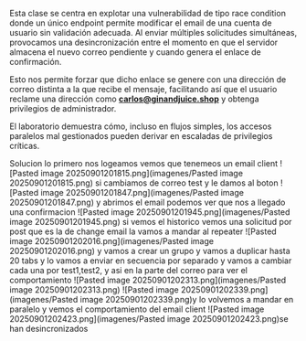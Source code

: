 Esta clase se centra en explotar una vulnerabilidad de tipo race condition donde un único endpoint permite modificar el email de una cuenta de usuario sin validación adecuada. Al enviar múltiples solicitudes simultáneas, provocamos una desincronización entre el momento en que el servidor almacena el nuevo correo pendiente y cuando genera el enlace de confirmación.

Esto nos permite forzar que dicho enlace se genere con una dirección de correo distinta a la que recibe el mensaje, facilitando así que el usuario reclame una dirección como **carlos@ginandjuice.shop** y obtenga privilegios de administrador.

El laboratorio demuestra cómo, incluso en flujos simples, los accesos paralelos mal gestionados pueden derivar en escaladas de privilegios críticas.

Solucion
lo primero nos logeamos vemos que tenemeos un email client
![Pasted image 20250901201815.png](imagenes/Pasted image 20250901201815.png)
si cambiamos de correo test y le damos al boton
![Pasted image 20250901201847.png](imagenes/Pasted image 20250901201847.png)
y abrimos el email podemos ver que nos a llegado una confirmacion
![Pasted image 20250901201945.png](imagenes/Pasted image 20250901201945.png)
si vemos el historico vemos una solicitud por post que es la de change email la vamos a mandar al repeater
![Pasted image 20250901202016.png](imagenes/Pasted image 20250901202016.png)
y vamos a crear un grupo y vamos a duplicar hasta 20 tabs y lo vamos a enviar en secuencia por separado
y vamos a cambiar cada una por test1,test2, y asi en la parte del correo para ver el comportamiento
![Pasted image 20250901202313.png](imagenes/Pasted image 20250901202313.png)
![Pasted image 20250901202339.png](imagenes/Pasted image 20250901202339.png)y lo volvemos a mandar en paralelo y vemos el comportamiento del email client
![Pasted image 20250901202423.png](imagenes/Pasted image 20250901202423.png)se han desincronizados